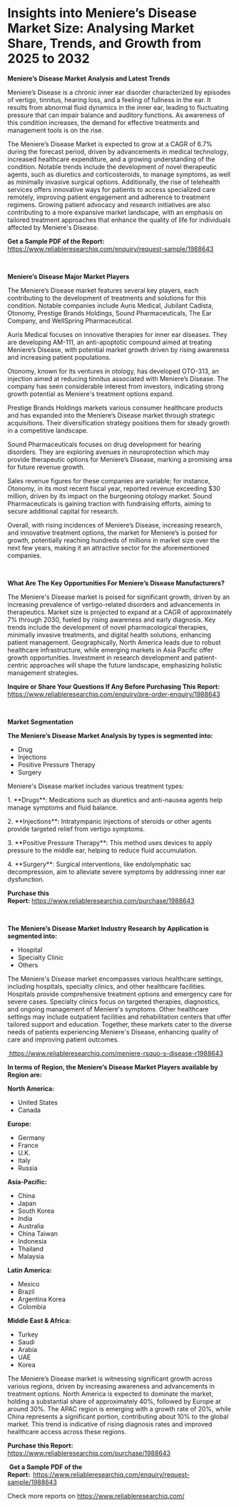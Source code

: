 <p><h1>Insights into Meniere’s Disease Market Size: Analysing Market Share, Trends, and Growth from 2025 to 2032</h1></p><p><strong>Meniere’s Disease Market Analysis and Latest Trends</strong></p>
<p><p>Meniere’s Disease is a chronic inner ear disorder characterized by episodes of vertigo, tinnitus, hearing loss, and a feeling of fullness in the ear. It results from abnormal fluid dynamics in the inner ear, leading to fluctuating pressure that can impair balance and auditory functions. As awareness of this condition increases, the demand for effective treatments and management tools is on the rise.</p><p>The Meniere’s Disease Market is expected to grow at a CAGR of 6.7% during the forecast period, driven by advancements in medical technology, increased healthcare expenditure, and a growing understanding of the condition. Notable trends include the development of novel therapeutic agents, such as diuretics and corticosteroids, to manage symptoms, as well as minimally invasive surgical options. Additionally, the rise of telehealth services offers innovative ways for patients to access specialized care remotely, improving patient engagement and adherence to treatment regimens. Growing patient advocacy and research initiatives are also contributing to a more expansive market landscape, with an emphasis on tailored treatment approaches that enhance the quality of life for individuals affected by Meniere's Disease.</p></p>
<p><strong>Get a Sample PDF of the Report:&nbsp;</strong> <a href="https://www.reliableresearchiq.com/enquiry/request-sample/1988643?utm_campaign=1870&utm_medium=2&utm_source=Github&utm_content=ia&utm_term=15012025&utm_id=menieres-disease">https://www.reliableresearchiq.com/enquiry/request-sample/1988643</a></p>
<p>&nbsp;</p>
<p><strong>Meniere’s Disease Major Market Players</strong></p>
<p><p>The Meniere’s Disease market features several key players, each contributing to the development of treatments and solutions for this condition. Notable companies include Auris Medical, Jubilant Cadista, Otonomy, Prestige Brands Holdings, Sound Pharmaceuticals, The Ear Company, and WellSpring Pharmaceutical.</p><p>Auris Medical focuses on innovative therapies for inner ear diseases. They are developing AM-111, an anti-apoptotic compound aimed at treating Meniere’s Disease, with potential market growth driven by rising awareness and increasing patient populations. </p><p>Otonomy, known for its ventures in otology, has developed OTO-313, an injection aimed at reducing tinnitus associated with Meniere’s Disease. The company has seen considerable interest from investors, indicating strong growth potential as Meniere's treatment options expand.</p><p>Prestige Brands Holdings markets various consumer healthcare products and has expanded into the Meniere’s Disease market through strategic acquisitions. Their diversification strategy positions them for steady growth in a competitive landscape.</p><p>Sound Pharmaceuticals focuses on drug development for hearing disorders. They are exploring avenues in neuroprotection which may provide therapeutic options for Meniere’s Disease, marking a promising area for future revenue growth.</p><p>Sales revenue figures for these companies are variable; for instance, Otonomy, in its most recent fiscal year, reported revenue exceeding $30 million, driven by its impact on the burgeoning otology market. Sound Pharmaceuticals is gaining traction with fundraising efforts, aiming to secure additional capital for research.</p><p>Overall, with rising incidences of Meniere’s Disease, increasing research, and innovative treatment options, the market for Meniere’s is poised for growth, potentially reaching hundreds of millions in market size over the next few years, making it an attractive sector for the aforementioned companies.</p></p>
<p>&nbsp;</p>
<p><strong>What Are The Key Opportunities For Meniere’s Disease Manufacturers?</strong></p>
<p><p>The Meniere's Disease market is poised for significant growth, driven by an increasing prevalence of vertigo-related disorders and advancements in therapeutics. Market size is projected to expand at a CAGR of approximately 7% through 2030, fueled by rising awareness and early diagnosis. Key trends include the development of novel pharmacological therapies, minimally invasive treatments, and digital health solutions, enhancing patient management. Geographically, North America leads due to robust healthcare infrastructure, while emerging markets in Asia Pacific offer growth opportunities. Investment in research development and patient-centric approaches will shape the future landscape, emphasizing holistic management strategies.</p></p>
<p><strong>Inquire or Share Your Questions If Any Before Purchasing This Report:</strong> <a href="https://www.reliableresearchiq.com/enquiry/pre-order-enquiry/1988643?utm_campaign=1870&utm_medium=2&utm_source=Github&utm_content=ia&utm_term=15012025&utm_id=menieres-disease">https://www.reliableresearchiq.com/enquiry/pre-order-enquiry/1988643</a></p>
<p>&nbsp;</p>
<p><strong>Market Segmentation</strong></p>
<p><strong>The Meniere’s Disease Market Analysis by types is segmented into:</strong></p>
<p><ul><li>Drug</li><li>Injections</li><li>Positive Pressure Therapy</li><li>Surgery</li></ul></p>
<p><p>Meniere's Disease market includes various treatment types: </p><p>1. **Drugs**: Medications such as diuretics and anti-nausea agents help manage symptoms and fluid balance.</p><p>   </p><p>2. **Injections**: Intratympanic injections of steroids or other agents provide targeted relief from vertigo symptoms.</p><p>3. **Positive Pressure Therapy**: This method uses devices to apply pressure to the middle ear, helping to reduce fluid accumulation.</p><p>4. **Surgery**: Surgical interventions, like endolymphatic sac decompression, aim to alleviate severe symptoms by addressing inner ear dysfunction.</p></p>
<p><strong>Purchase this Report:&nbsp;</strong><a href="https://www.reliableresearchiq.com/purchase/1988643?utm_campaign=1870&utm_medium=2&utm_source=Github&utm_content=ia&utm_term=15012025&utm_id=menieres-disease">https://www.reliableresearchiq.com/purchase/1988643</a></p>
<p>&nbsp;</p>
<p><strong>The Meniere’s Disease Market Industry Research by Application is segmented into:</strong></p>
<p><ul><li>Hospital</li><li>Specialty Clinic</li><li>Others</li></ul></p>
<p><p>The Meniere's Disease market encompasses various healthcare settings, including hospitals, specialty clinics, and other healthcare facilities. Hospitals provide comprehensive treatment options and emergency care for severe cases. Specialty clinics focus on targeted therapies, diagnostics, and ongoing management of Meniere's symptoms. Other healthcare settings may include outpatient facilities and rehabilitation centers that offer tailored support and education. Together, these markets cater to the diverse needs of patients experiencing Meniere's Disease, enhancing quality of care and improving patient outcomes.</p></p>
<p><a href="https://www.reliableresearchiq.com/meniere-rsquo-s-disease-r1988643?utm_campaign=1870&utm_medium=2&utm_source=Github&utm_content=ia&utm_term=15012025&utm_id=menieres-disease">&nbsp;https://www.reliableresearchiq.com/meniere-rsquo-s-disease-r1988643</a></p>
<p><strong>In terms of Region, the Meniere’s Disease Market Players available by Region are:</strong></p>
<p>
    <p> <strong> North America: </strong>
        <ul>
            <li>United States</li>
            <li>Canada</li>
        </ul>
        </p> 
    <p> <strong> Europe: </strong>
        <ul>
            <li>Germany</li>
            <li>France</li>
            <li>U.K.</li>
            <li>Italy</li>
            <li>Russia</li>
        </ul>
        </p> 
    <p> <strong> Asia-Pacific: </strong>
        <ul>
            <li>China</li>
            <li>Japan</li>
            <li>South Korea</li>
            <li>India</li>
            <li>Australia</li>
            <li>China Taiwan</li>
            <li>Indonesia</li>
            <li>Thailand</li>
            <li>Malaysia</li>
        </ul>
        </p> 
    <p> <strong> Latin America: </strong>
        <ul>
            <li>Mexico</li>
            <li>Brazil</li>
            <li>Argentina Korea</li>
            <li>Colombia</li>
        </ul>
        </p> 
    <p> <strong> Middle East & Africa: </strong>
        <ul>
            <li>Turkey</li>
            <li>Saudi</li>
            <li>Arabia</li>
            <li>UAE</li>
            <li>Korea</li>
        </ul>
    </p>
    </p>
<p><p>The Meniere’s Disease market is witnessing significant growth across various regions, driven by increasing awareness and advancements in treatment options. North America is expected to dominate the market, holding a substantial share of approximately 40%, followed by Europe at around 30%. The APAC region is emerging with a growth rate of 20%, while China represents a significant portion, contributing about 10% to the global market. This trend is indicative of rising diagnosis rates and improved healthcare access across these regions.</p></p>
<p><strong>Purchase this Report: </strong><a href="https://www.reliableresearchiq.com/purchase/1988643?utm_campaign=1870&utm_medium=2&utm_source=Github&utm_content=ia&utm_term=15012025&utm_id=menieres-disease">https://www.reliableresearchiq.com/purchase/1988643</a></p>
<p>&nbsp;<strong>Get a Sample PDF of the Report:&nbsp;&nbsp;</strong><a href="https://www.reliableresearchiq.com/enquiry/request-sample/1988643?utm_campaign=1870&utm_medium=2&utm_source=Github&utm_content=ia&utm_term=15012025&utm_id=menieres-disease">https://www.reliableresearchiq.com/enquiry/request-sample/1988643</a></p>
<p><strong></strong></p>
<p>Check more reports on <a href="https://www.reliableresearchiq.com/?utm_campaign=1870&utm_medium=2&utm_source=Github&utm_content=ia&utm_term=15012025&utm_id=menieres-disease">https://www.reliableresearchiq.com/</a></p>
